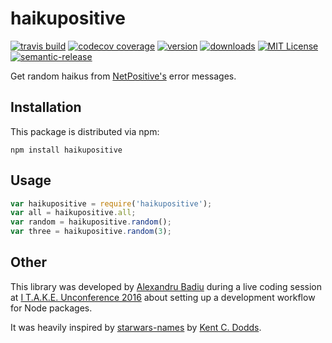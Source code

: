 # haikupositive

[![travis build](https://img.shields.io/travis/voidberg/haikupositive.svg?style=flat-square)](https://travis-ci.org/voidberg/haikupositive)
[![codecov coverage](https://img.shields.io/codecov/c/github/voidberg/haikupositive.svg?style=flat-square)](https://codecov.io/github/voidberg/haikupositive)
[![version](https://img.shields.io/npm/v/haikupositive.svg?style=flat-square)](http://npm.im/haikupositive)
[![downloads](https://img.shields.io/npm/dm/haikupositive.svg?style=flat-square)](http://npm-stat.com/charts.html?package=haikupositive&from=2015-08-01)
[![MIT License](https://img.shields.io/npm/l/haikupositive.svg?style=flat-square)](http://opensource.org/licenses/MIT)
[![semantic-release](https://img.shields.io/badge/%20%20%F0%9F%93%A6%F0%9F%9A%80-semantic--release-e10079.svg?style=flat-square)](https://github.com/semantic-release/semantic-release)

Get random haikus from [NetPositive's](https://en.wikipedia.org/wiki/NetPositive) error messages.

## Installation

This package is distributed via npm:

```
npm install haikupositive
```

## Usage

```javascript
var haikupositive = require('haikupositive');
var all = haikupositive.all;
var random = haikupositive.random();
var three = haikupositive.random(3);
```

## Other
This library was developed by [Alexandru Badiu](https://github.com/voidberg) during a live coding session at [I T.A.K.E. Unconference 2016](http://itakeunconf.com) about setting up a development workflow for Node packages.

It was heavily inspired by [starwars-names](https://github.com/kentcdodds/starwars-names) by [Kent C. Dodds](https://twitter.com/kentcdodds).
